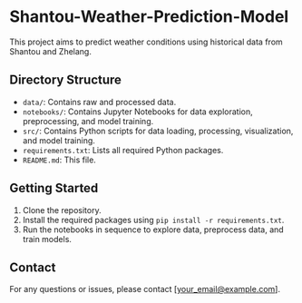 # Shantou-Weather-Prediction-Model

This project aims to predict weather conditions using historical data from Shantou and Zhelang.

## Directory Structure

- `data/`: Contains raw and processed data.
- `notebooks/`: Contains Jupyter Notebooks for data exploration, preprocessing, and model training.
- `src/`: Contains Python scripts for data loading, processing, visualization, and model training.
- `requirements.txt`: Lists all required Python packages.
- `README.md`: This file.

## Getting Started

1. Clone the repository.
2. Install the required packages using `pip install -r requirements.txt`.
3. Run the notebooks in sequence to explore data, preprocess data, and train models.

## Contact

For any questions or issues, please contact [your_email@example.com].